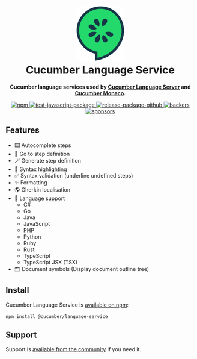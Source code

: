 <h1 align="center">
  <img src="https://raw.githubusercontent.com/cucumber/cucumber-js/7df2c9b4f04099b81dc5c00cd73b404401cd6e46/docs/images/logo.svg" alt="">
  <br>
  Cucumber Language Service
</h1>
<p align="center">
  <b>Cucumber language services used by <a href="https://github.com/cucumber/language-server#readme">Cucumber Language Server</a> and <a href="https://github.com/cucumber/monaco#readme">Cucumber Monaco</a>.</b>
</p>

<p align="center">
  <a href="https://www.npmjs.com/package/@cucumber/language-service">
    <img src="https://img.shields.io/npm/v/@cucumber/language-service.svg?color=dark-green" alt="npm">
  </a>
  <a href="https://github.com/cucumber/language-service/actions/workflows/test-javascript.yml">
    <img src="https://github.com/cucumber/language-service/actions/workflows/test-javascript.yml/badge.svg" alt="test-javascript-package">
  </a>
  <a href="https://github.com/cucumber/language-service/actions/workflows/release-github.yml">
    <img src="https://github.com/cucumber/language-service/actions/workflows/release-github.yml/badge.svg" alt="release-package-github">
  </a>
  <a href="https://opencollective.com/cucumber">
    <img src="https://opencollective.com/cucumber/backers/badge.svg" alt="backers">
  </a>
  <a href="https://opencollective.com/cucumber">
    <img src="https://opencollective.com/cucumber/sponsors/badge.svg" alt="sponsors">
  </a>
</p>

## Features

- ⌨️ Autocomplete steps
- 📍 Go to step definition
- 🪄 Generate step definition
- 💄 Syntax highlighting
- ✅ Syntax validation (underline undefined steps)
- ✨ Formatting
- 🌎 Gherkin localisation
- 📖 Language support
  - C#
  - Go
  - Java
  - JavaScript
  - PHP
  - Python
  - Ruby
  - Rust
  - TypeScript
  - TypeScript JSX (TSX)
- 🗂 Document symbols (Display document outline tree)

## Install

Cucumber Language Service is [available on npm](https://www.npmjs.com/package/@cucumber/language-service):

```console
npm install @cucumber/language-service
```

## Support

Support is [available from the community](https://cucumber.io/tools/cucumber-open/support/) if you need it.
